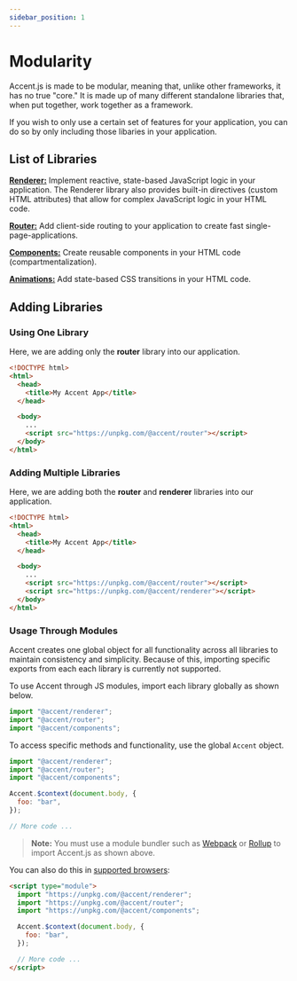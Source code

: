 ```yaml
---
sidebar_position: 1
---
```


# Modularity

Accent.js is made to be modular, meaning that, unlike other frameworks, it has no true "core." It is made up of many different standalone libraries that, when put together, work together as a framework.

If you wish to only use a certain set of features for your application, you can do so by only including those libaries in your application.

## List of Libraries

[**Renderer:**](/docs/renderer/intro) Implement reactive, state-based JavaScript logic in your application. The Renderer library also provides built-in directives (custom HTML attributes) that allow for complex JavaScript logic in your HTML code.

[**Router:**](/docs/router/intro) Add client-side routing to your application to create fast single-page-applications.

[**Components:**](/docs/components/intro) Create reusable components in your HTML code (compartmentalization).

[**Animations:**](/docs/animations/intro) Add state-based CSS transitions in your HTML code.

## Adding Libraries

### Using One Library

Here, we are adding only the **router** library into our application.

```html
<!DOCTYPE html>
<html>
  <head>
    <title>My Accent App</title>
  </head>

  <body>
    ...
    <script src="https://unpkg.com/@accent/router"></script>
  </body>
</html>
```

### Adding Multiple Libraries

Here, we are adding both the **router** and **renderer** libraries into our application.

```html
<!DOCTYPE html>
<html>
  <head>
    <title>My Accent App</title>
  </head>

  <body>
    ...
    <script src="https://unpkg.com/@accent/router"></script>
    <script src="https://unpkg.com/@accent/renderer"></script>
  </body>
</html>
```

### Usage Through Modules

Accent creates one global object for all functionality across all libraries to maintain consistency and simplicity. Because of this, importing specific exports from each each library is currently not supported.

To use Accent through JS modules, import each library globally as shown below.

```js
import "@accent/renderer";
import "@accent/router";
import "@accent/components";
```

To access specific methods and functionality, use the global `Accent` object.

```js
import "@accent/renderer";
import "@accent/router";
import "@accent/components";

Accent.$context(document.body, {
  foo: "bar",
});

// More code ...
```

> **Note:** You must use a module bundler such as [Webpack](https://webpack.js.org/) or [Rollup](https://rollupjs.org/) to import Accent.js as shown above.

You can also do this in [supported browsers](https://developer.mozilla.org/en-US/docs/Web/JavaScript/Guide/Modules):

```html
<script type="module">
  import "https://unpkg.com/@accent/renderer";
  import "https://unpkg.com/@accent/router";
  import "https://unpkg.com/@accent/components";

  Accent.$context(document.body, {
    foo: "bar",
  });

  // More code ...
</script>
```

